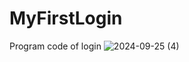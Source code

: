 # MyFirstLogin
Program code of login 
![2024-09-25 (4)](https://github.com/user-attachments/assets/78a0c923-80d3-406f-9bb4-52edb6df0253)
